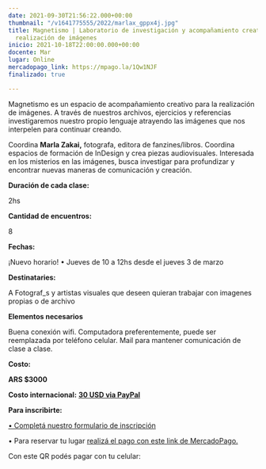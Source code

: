 ```yaml
---
date: 2021-09-30T21:56:22.000+00:00
thumbnail: "/v1641775555/2022/marlax_gppx4j.jpg"
title: Magnetismo | Laboratorio de investigación y acompañamiento creativo  para la
  realización de imágenes
inicio: 2021-10-18T22:00:00.000+00:00
docente: Mar
lugar: Online
mercadopago_link: https://mpago.la/1Qw1NJF
finalizado: true

---
```

Magnetismo es un espacio de acompañamiento creativo para la realización de imágenes. A través de nuestros archivos, ejercicios y referencias investigaremos nuestro propio lenguaje atrayendo las imágenes que nos interpelen para continuar creando.

Coordina **Marla Zakai,** fotografa, editora de fanzines/libros. Coordina espacios de formación de InDesign y crea piezas audiovisuales. Interesada en los misterios en las imágenes, busca investigar para profundizar y encontrar nuevas maneras de comunicación y creación.

**Duración de cada clase:**

2hs

**Cantidad de encuentros:**

8

**Fechas:**

¡Nuevo horario! • Jueves de 10 a 12hs desde el jueves 3 de marzo

**Destinataries:**

A Fotograf_s y artistas visuales que deseen quieran trabajar con imagenes propias o de archivo

**Elementos necesarios**

Buena conexión wifi. Computadora preferentemente, puede ser reemplazada por teléfono celular. Mail para mantener comunicación de clase a clase.

**Costo:**

**ARS $3000**

**Costo internacional:** [**30 USD via PayPal**](https://www.paypal.com/invoice/p/#BRDPULTMHPDPQCVJ)

**Para inscribirte:**

[• Completá nuestro formulario de inscripción](https://docs.google.com/forms/d/1rtWGmOZCK71SogfwBVneCNnLk-zdTxL85vrE1FWXJ3w/edit)

• Para reservar tu lugar [realizá el pago con este link de MercadoPago.](https://mpago.la/1Qw1NJF)

Con este QR podés pagar con tu celular: